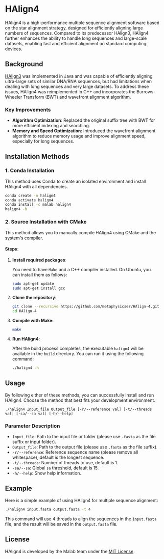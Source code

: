 # HAlign4

HAlign4 is a high-performance multiple sequence alignment software based on the star alignment strategy, designed for efficiently aligning large numbers of sequences. Compared to its predecessor HAlign3, HAlign4 further enhances the ability to handle long sequences and large-scale datasets, enabling fast and efficient alignment on standard computing devices.

## Background
[HAlign3](https://github.com/malabz/HAlign-3) was implemented in Java and was capable of efficiently aligning ultra-large sets of similar DNA/RNA sequences, but had limitations when dealing with long sequences and very large datasets. To address these issues, HAlign4 was reimplemented in C++ and incorporates the Burrows-Wheeler Transform (BWT) and wavefront alignment algorithm.

### Key Improvements
- **Algorithm Optimization**: Replaced the original suffix tree with BWT for more efficient indexing and searching.
- **Memory and Speed Optimization**: Introduced the wavefront alignment algorithm to reduce memory usage and improve alignment speed, especially for long sequences.


## Installation Methods

### 1. Conda Installation

This method uses Conda to create an isolated environment and install HAlign4 with all dependencies.
   
```bash
conda create -n halign4
conda activate halign4
conda install -c malab halign4
halign4 -h
```


### 2. Source Installation with CMake

This method allows you to manually compile HAlign4 using CMake and the system's compiler.

#### Steps:

1. **Install required packages**:

   You need to have `Make` and a C++ compiler installed. On Ubuntu, you can install them as follows:

   ```bash
   sudo apt-get update
   sudo apt-get install gcc
   ```

2. **Clone the repository**:

   ```bash
   git clone --recursive https://github.com/metaphysicser/HAlign-4.git
   cd HAlign-4
   ```

3. **Compile with Make**:

   ```bash
   make
   ```

4. **Run HAlign4**:

   After the build process completes, the executable `halign4` will be available in the `build` directory. You can run it using the following command:

   ```bash
   ./halign4 -h
   ```
## Usage
By following either of these methods, you can successfully install and run HAlign4. Choose the method that best fits your development environment.
```
./halign4 Input_file Output_file [-r/--reference val] [-t/--threads val] [-sa/--sa val] [-h/--help]
```

### Parameter Description
- `Input_file`: Path to the input file or folder (please use `.fasta` as the file suffix or input folder).
- `Output_file`: Path to the output file (please use `.fasta` as the file suffix).
- `-r/--reference`: Reference sequence name (please remove all whitespace), default is the longest sequence.
- `-t/--threads`: Number of threads to use, default is 1.
- `-sa/--sa`: Global `sa` threshold, default is 15.
- `-h/--help`: Show help information.

## Example
Here is a simple example of using HAlign4 for multiple sequence alignment:

```bash
./halign4 input.fasta output.fasta -t 4
```

This command will use 4 threads to align the sequences in the `input.fasta` file, and the result will be saved in the `output.fasta` file.

## License
HAlign4 is developed by the Malab team under the [MIT License](https://github.com/metaphysicser/HAlign4/blob/main/LICENSE).


